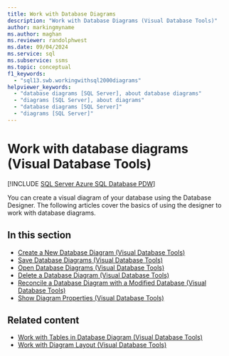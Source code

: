 ```yaml
---
title: Work with Database Diagrams
description: "Work with Database Diagrams (Visual Database Tools)"
author: markingmyname
ms.author: maghan
ms.reviewer: randolphwest
ms.date: 09/04/2024
ms.service: sql
ms.subservice: ssms
ms.topic: conceptual
f1_keywords:
  - "sql13.swb.workingwithsql2000diagrams"
helpviewer_keywords:
  - "database diagrams [SQL Server], about database diagrams"
  - "diagrams [SQL Server], about diagrams"
  - "database diagrams [SQL Server]"
  - "diagrams [SQL Server]"
---
```


# Work with database diagrams (Visual Database Tools)

[!INCLUDE [SQL Server Azure SQL Database PDW](../../includes/applies-to-version/sql-asdb-asdbmi-pdw.md)]

You can create a visual diagram of your database using the Database Designer. The following articles cover the basics of using the designer to work with database diagrams.

## In this section

- [Create a New Database Diagram (Visual Database Tools)](create-a-new-database-diagram-visual-database-tools.md)
- [Save Database Diagrams (Visual Database Tools)](save-database-diagrams-visual-database-tools.md)
- [Open Database Diagrams (Visual Database Tools)](open-database-diagrams-visual-database-tools.md)
- [Delete a Database Diagram (Visual Database Tools)](delete-a-database-diagram-visual-database-tools.md)
- [Reconcile a Database Diagram with a Modified Database (Visual Database Tools)](reconcile-a-database-diagram-with-a-modified-database-visual-database-tools.md)
- [Show Diagram Properties (Visual Database Tools)](show-diagram-properties-visual-database-tools.md)

## Related content

- [Work with Tables in Database Diagram (Visual Database Tools)](work-with-tables-in-database-diagram-visual-database-tools.md)
- [Work with Diagram Layout (Visual Database Tools)](work-with-diagram-layout-visual-database-tools.md)
